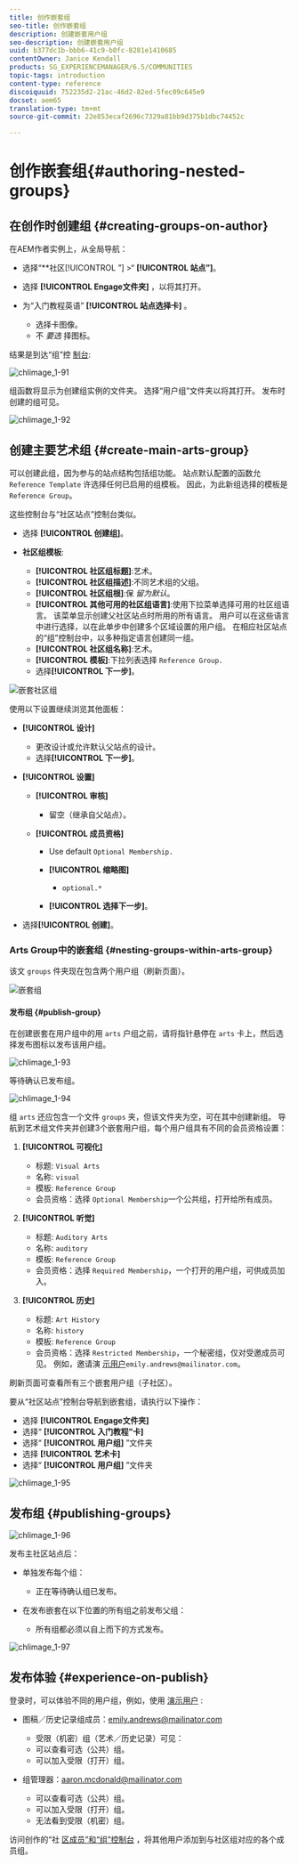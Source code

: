 ```yaml
---
title: 创作嵌套组
seo-title: 创作嵌套组
description: 创建嵌套用户组
seo-description: 创建嵌套用户组
uuid: b377dc1b-bbb6-41c9-b0fc-8281e1410685
contentOwner: Janice Kendall
products: SG_EXPERIENCEMANAGER/6.5/COMMUNITIES
topic-tags: introduction
content-type: reference
discoiquuid: 752235d2-21ac-46d2-82ed-5fec09c645e9
docset: aem65
translation-type: tm+mt
source-git-commit: 22e853ecaf2696c7329a81bb9d375b1dbc74452c

---
```



# 创作嵌套组{#authoring-nested-groups}

## 在创作时创建组 {#creating-groups-on-author}

在AEM作者实例上，从全局导航：

* 选择“**社区[!UICONTROL ”] >“ **[!UICONTROL 站点”]**。
* 选择 **[!UICONTROL Engage文件夹]** ，以将其打开。
* 为“入门教程英语” **[!UICONTROL 站点选择卡]** 。

   * 选择卡图像。
   * 不 *要选* 择图标。

结果是到达“组”控 [制台](/help/communities/groups.md):

![chlimage_1-91](assets/chlimage_1-91.png)

组函数将显示为创建组实例的文件夹。 选择“用户组”文件夹以将其打开。 发布时创建的组可见。

![chlimage_1-92](assets/chlimage_1-92.png)

## 创建主要艺术组 {#create-main-arts-group}

可以创建此组，因为参与的站点结构包括组功能。 站点默认配置的函数允 `Reference Template` 许选择任何已启用的组模板。 因此，为此新组选择的模板是 `Reference Group`。

这些控制台与“社区站点”控制台类似。

* 选择 **[!UICONTROL 创建组]**。

* **社区组模板**:

   * **[!UICONTROL 社区组标题]**:艺术。
   * **[!UICONTROL 社区组描述]**:不同艺术组的父组。
   * **[!UICONTROL 社区组根]**:保 *留为默认*。
   * **[!UICONTROL 其他可用的社区组语言]**:使用下拉菜单选择可用的社区组语言。 该菜单显示创建父社区站点时所用的所有语言。 用户可以在这些语言中进行选择，以在此单步中创建多个区域设置的用户组。 在相应社区站点的“组”控制台中，以多种指定语言创建同一组。
   * **[!UICONTROL 社区组名称]**:艺术。
   * **[!UICONTROL 模板]**:下拉列表选择 `Reference Group.`
   * 选择&#x200B;**[!UICONTROL 下一步]**。

![嵌套社区组](assets/parent-to-nestedgroup.png)

使用以下设置继续浏览其他面板：

* **[!UICONTROL 设计]**

   * 更改设计或允许默认父站点的设计。
   * 选择&#x200B;**[!UICONTROL 下一步]**。

* **[!UICONTROL 设置]**

   * **[!UICONTROL 审核]**

      * 留空（继承自父站点）。
   * **[!UICONTROL 成员资格]**

      * Use default `Optional Membership.`

      * **[!UICONTROL 缩略图]**
         * `optional.*`
      * **[!UICONTROL 选择下一步]**。



* 选择&#x200B;**[!UICONTROL 创建]**。

### Arts Group中的嵌套组 {#nesting-groups-within-arts-group}

该文 `groups` 件夹现在包含两个用户组（刷新页面）。

![嵌套组](assets/create-community-group.png)

#### 发布组 {#publish-group}

在创建嵌套在用户组中的用 `arts` 户组之前，请将指针悬停在 `arts` 卡上，然后选择发布图标以发布该用户组。

![chlimage_1-93](assets/chlimage_1-93.png)

等待确认已发布组。

![chlimage_1-94](assets/chlimage_1-94.png)

组 `arts` 还应包含一个文件 `groups` 夹，但该文件夹为空，可在其中创建新组。 导航到艺术组文件夹并创建3个嵌套用户组，每个用户组具有不同的会员资格设置：

1. **[!UICONTROL 可视化]**

   * 标题: `Visual Arts`
   * 名称: `visual`
   * 模板: `Reference Group`
   * 会员资格：选择 `Optional Membership`一个公共组，打开给所有成员。

1. **[!UICONTROL 听觉]**

   * 标题: `Auditory Arts`
   * 名称: `auditory`
   * 模板: `Reference Group`
   * 会员资格：选择 `Required Membership`，一个打开的用户组，可供成员加入。

1. **[!UICONTROL 历史]**

   * 标题: `Art History`
   * 名称: `history`
   * 模板: `Reference Group`
   * 会员资格：选择 `Restricted Membership`，一个秘密组，仅对受邀成员可见。 例如，邀请演 [示用户](/help/communities/tutorials.md#demo-users)`emily.andrews@mailinator.com`。

刷新页面可查看所有三个嵌套用户组（子社区）。

要从“社区站点”控制台导航到嵌套组，请执行以下操作：

* 选择 **[!UICONTROL Engage文件夹]**
* 选择“ **[!UICONTROL 入门教程”卡]**
* 选择“ **[!UICONTROL 用户组]** ”文件夹
* 选择 **[!UICONTROL 艺术卡]**
* 选择“ **[!UICONTROL 用户组]** ”文件夹

![chlimage_1-95](assets/chlimage_1-95.png)

## 发布组 {#publishing-groups}

![chlimage_1-96](assets/chlimage_1-96.png)

发布主社区站点后：

* 单独发布每个组：

   * 正在等待确认组已发布。

* 在发布嵌套在以下位置的所有组之前发布父组：

   * 所有组都必须以自上而下的方式发布。

![chlimage_1-97](assets/chlimage_1-97.png)

## 发布体验 {#experience-on-publish}

登录时，可以体验不同的用户组，例如，使用 [演示用户](/help/communities/tutorials.md#demo-users) :

* 图稿／历史记录组成员：emily.andrews@mailinator.com
   * 受限（机密）组（艺术／历史记录）可见：
   * 可以查看可选（公共）组。
   * 可以加入受限（打开）组。

* 组管理器：aaron.mcdonald@mailinator.com

   * 可以查看可选（公共）组。
   * 可以加入受限（打开）组。
   * 无法看到受限（机密）组。

访问创作的“社 [区成员”和“组”控制台](/help/communities/members.md) ，将其他用户添加到与社区组对应的各个成员组。

